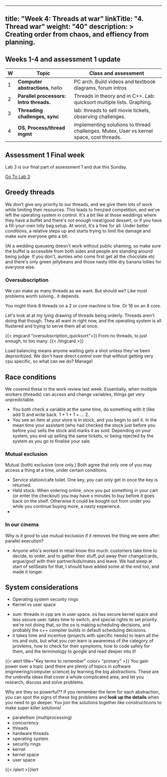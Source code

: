 
---
title: "Week 4: Threads at war"
linkTitle: "4. Thread war"
weight: "40"
description: >
  Creating order from chaos, and effiency from planning.
---

## Weeks 1-4 and assessment 1 update

| W | **Topic**  | Class and assessment  |
|----|-------------- |-------  |
| 1 | **Computer abstractions**, hello | PC arch. Build videos and textbook diagrams, forum intros |
| 2 | **Parallel processors: Intro threads.** | Threads in theory and in C++. Lab: quicksort multiple lists. Graphing. |
| 3 | **Threading challenges, sync** | lab: threads to sell movie tickets, observing challenges. | 
| 4 | **OS, Process/thread mgmt** | implementing solutions to thread challenges. Mutex, User vs kernel space, cost threads. |

## Assessment 1 Final week

Lab 3 is our final part of assessment 1 and due this Sunday.

<a class="btn btn-lg btn-primary mr-3 mb-4" href="../assessments/#lab-3" target="_blank">Go To Lab 3<i class="fas fa-arrow-alt-circle-right ml-2"></i></a>


## Greedy threads

We don't give any priority to our threads, and we give them lots of work while limiting their resources. This leads to frenzied competition, and we've left the operating system in control. It's a bit like at those weddings where they have a buffet and there's not enough meat/good dessert, or if you have a fill-your-own lolly bag setup. At worst, it's a free for all. Under better conditions, a relative steps up and starts trying to limit the damage and make sure everyone gets a bit.

(At a wedding queueing doesn't work without public shaming, so make sure the buffet is accessible from both sides and people are standing around being judge. If you don't, aunties who come first get all the chocolate etc and there's only green jellybeans and those nasty little dry banana lollies for everyone else. 

### Oversubscription

 We can make as many threads as we want. But should we? Like most problems worth solving.. it depends.
 
 You might think 8 threads on a 2 or core machine is fine. Or 16 on an 8 core. 

Let's look at at my lying drawing of threads being orderly. Threads aren't doing that though. They all want in right now, and the operating system is all flustered and trying to serve them all at once. 

{{< imgcard "oversubscription_quicksort">}}
From no threads, to just enough, to too many.
{{< /imgcard >}}

Load balancing means anyone waiting gets a shot unless they've been deprioritized. We don't have direct control over that without getting very cpu specific, so what can we do? Manage!

## Race conditions

We covered these in the work review last week. Essentially, when multiple workers (threads) can access and change variables, things get very unpredictable.

* You both check a variable at the same time, do something with it (like add 1) and write back. 1 + 1 + 1 = ... 2.
* You see an item at your store is in stock, and you begin to sell it. In the mean time your assistant (who had checked the stock just before you before you) sells the stock and marks it as sold. Depending on your system, you end up selling the same tickets, or being rejected by the system as you go to finalise your sale. 

### Mutual exclusion

Mutual (both) exclusive (one only.)
Both agree that only one of you may access a thing at a time, under certain conditions.

* Service station/cafe toilet. One key, you can only get in once the key is returned. 
* Held stock: When ordering online, once you put something in your cart (or enter the checkout) you may have x minutes to buy before it goes back on the shelf. Otherwise it could be bought out from under you while you continue buying more, a nasty experience.
* 

### In our cinema

Why is it good to use mutual exclusion if it removes the thing we were after: parallel execution?
* Anyone who's worked in retail know this much: customers take time to decide, to order, and to gather their stuff, put away their change/cards, argue/goof with their partner/kids/mates and leave.  We had sleep at start of sellSeats for that, I should have added some at the end too, and made it longer. 

## System considerations

- Operating system security rings
- Kernel vs user space

* sum: threads in cpp are in user space. os has secure kernel space and less secure user. takes time to switch, and special rights to set priority. we're not doing that, so the os is making scheduling decisions, and probably the c++ compiler builds in default scheduling decisions.
* it takes time and incentive (projects with specific needs) to learn all the ins and outs, but what you *can* learn is awareness of the category of provlems, how to check for their symptoms, how to code safely for them, and the terminology to google and read deeper into it!

{{< alert title="Key terms to remember" color= "primary" >}}
You gain power over a topic (and there are plenty of topics in software engineering/computer science) by learning the big abstractions. These are the umbrella ideas that cover a whole complicated area, and let you research, discuss and solve problems. 

Why are they so powerful?? If you remember the term for each abstraction, you can spot the signs of these big problems and **look up the details** when you need to go deeper. You join the solutions together like constructicons to make super killer solutions!

- paralellism (multiprocessing)
- concurrency
- threads
- hardware threads
- operating system
- security rings
- kernel
- kernel space
- user space

{{< /alert >}}lert
